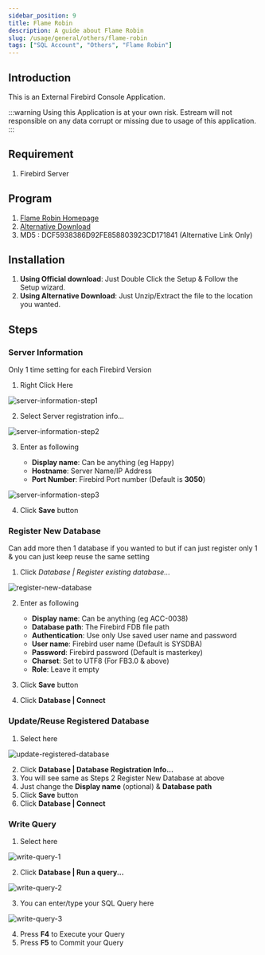 ```yaml
---
sidebar_position: 9
title: Flame Robin
description: A guide about Flame Robin
slug: /usage/general/others/flame-robin
tags: ["SQL Account", "Others", "Flame Robin"]
---
```


## Introduction

This is an External Firebird Console Application.

:::warning
Using this Application is at your own risk.
Estream will not responsible on any data corrupt or missing due to usage of this application.
:::

## Requirement

1. Firebird Server

## Program

1. [Flame Robin Homepage](http://www.flamerobin.org/)
2. [Alternative Download](https://download.sql.com.my/customer/Fairy/FlameRobin(x64).zip)
3. MD5 : DCF5938386D92FE858803923CD171841 (Alternative Link Only)

## Installation

1. **Using Official download**: Just Double Click the Setup & Follow the Setup wizard.
2. **Using Alternative Download**: Just Unzip/Extract the file to the location you wanted.

## Steps

### Server Information

Only 1 time setting for each Firebird Version

1. Right Click Here

![server-information-step1](../../../../static/img/usage/general/others/flame-robin/server-information-step1.jpg)

2. Select Server registration info...

![server-information-step2](../../../../static/img/usage/general/others/flame-robin/server-information-step2.jpg)

3. Enter as following

    - **Display name**: Can be anything (eg Happy)
    - **Hostname**: Server Name/IP Address
    - **Port Number**: Firebird Port number (Default is **3050**)

![server-information-step3](../../../../static/img/usage/general/others/flame-robin/server-information-step3.jpg)

4. Click **Save** button

### Register New Database

Can add more then 1 database if you wanted to but if can just register only 1 & you can just keep reuse the same setting

1. Click *Database | Register existing database...*

![register-new-database](../../../../static/img/usage/general/others/flame-robin/register-new-database.jpg)

2. Enter as following

    - **Display name**: Can be anything (eg ACC-0038)
    - **Database path**: The Firebird FDB file path
    - **Authentication**: Use only Use saved user name and password
    - **User name**: Firebird user name (Default is SYSDBA)
    - **Password**: Firebird password (Default is masterkey)
    - **Charset**: Set to UTF8 (For FB3.0 & above)
    - **Role**: Leave it empty

3. Click **Save** button
4. Click **Database | Connect**

### Update/Reuse Registered Database

1. Select here

![update-registered-database](../../../../static/img/usage/general/others/flame-robin/update-registered-database.jpg)

2. Click **Database | Database Registration Info...**
3. You will see same as Steps 2 Register New Database at above
4. Just change the **Display name** (optional) & **Database path**
5. Click **Save** button
6. Click **Database | Connect**

### Write Query

1. Select here

![write-query-1](../../../../static/img/usage/general/others/flame-robin/write-query-1.jpg)

2. Click **Database | Run a query...**

![write-query-2](../../../../static/img/usage/general/others/flame-robin/write-query-2.jpg)

3. You can enter/type your SQL Query here

![write-query-3](../../../../static/img/usage/general/others/flame-robin/write-query-3.jpg)

4. Press **F4** to Execute your Query
5. Press **F5** to Commit your Query